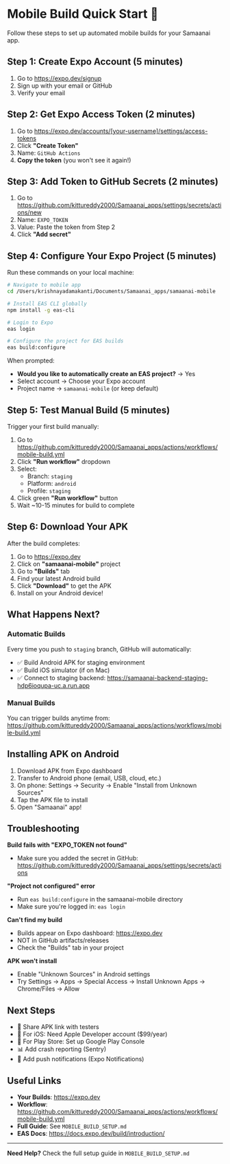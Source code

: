 # Mobile Build Quick Start 🚀

Follow these steps to set up automated mobile builds for your Samaanai app.

## Step 1: Create Expo Account (5 minutes)

1. Go to https://expo.dev/signup
2. Sign up with your email or GitHub
3. Verify your email

## Step 2: Get Expo Access Token (2 minutes)

1. Go to https://expo.dev/accounts/[your-username]/settings/access-tokens
2. Click **"Create Token"**
3. Name: `GitHub Actions`
4. **Copy the token** (you won't see it again!)

## Step 3: Add Token to GitHub Secrets (2 minutes)

1. Go to https://github.com/kittureddy2000/Samaanai_apps/settings/secrets/actions/new
2. Name: `EXPO_TOKEN`
3. Value: Paste the token from Step 2
4. Click **"Add secret"**

## Step 4: Configure Your Expo Project (5 minutes)

Run these commands on your local machine:

```bash
# Navigate to mobile app
cd /Users/krishnayadamakanti/Documents/Samaanai_apps/samaanai-mobile

# Install EAS CLI globally
npm install -g eas-cli

# Login to Expo
eas login

# Configure the project for EAS builds
eas build:configure
```

When prompted:
- **Would you like to automatically create an EAS project?** → Yes
- Select account → Choose your Expo account
- Project name → `samaanai-mobile` (or keep default)

## Step 5: Test Manual Build (5 minutes)

Trigger your first build manually:

1. Go to https://github.com/kittureddy2000/Samaanai_apps/actions/workflows/mobile-build.yml
2. Click **"Run workflow"** dropdown
3. Select:
   - Branch: `staging`
   - Platform: `android`
   - Profile: `staging`
4. Click green **"Run workflow"** button
5. Wait ~10-15 minutes for build to complete

## Step 6: Download Your APK

After the build completes:

1. Go to https://expo.dev
2. Click on **"samaanai-mobile"** project
3. Go to **"Builds"** tab
4. Find your latest Android build
5. Click **"Download"** to get the APK
6. Install on your Android device!

## What Happens Next?

### Automatic Builds
Every time you push to `staging` branch, GitHub will automatically:
- ✅ Build Android APK for staging environment
- ✅ Build iOS simulator (if on Mac)
- ✅ Connect to staging backend: https://samaanai-backend-staging-hdp6ioqupa-uc.a.run.app

### Manual Builds
You can trigger builds anytime from:
https://github.com/kittureddy2000/Samaanai_apps/actions/workflows/mobile-build.yml

## Installing APK on Android

1. Download APK from Expo dashboard
2. Transfer to Android phone (email, USB, cloud, etc.)
3. On phone: Settings → Security → Enable "Install from Unknown Sources"
4. Tap the APK file to install
5. Open "Samaanai" app!

## Troubleshooting

**Build fails with "EXPO_TOKEN not found"**
- Make sure you added the secret in GitHub: https://github.com/kittureddy2000/Samaanai_apps/settings/secrets/actions

**"Project not configured" error**
- Run `eas build:configure` in the samaanai-mobile directory
- Make sure you're logged in: `eas login`

**Can't find my build**
- Builds appear on Expo dashboard: https://expo.dev
- NOT in GitHub artifacts/releases
- Check the "Builds" tab in your project

**APK won't install**
- Enable "Unknown Sources" in Android settings
- Try Settings → Apps → Special Access → Install Unknown Apps → Chrome/Files → Allow

## Next Steps

- 📱 Share APK link with testers
- 🍎 For iOS: Need Apple Developer account ($99/year)
- 🏪 For Play Store: Set up Google Play Console
- 📊 Add crash reporting (Sentry)
- 🔔 Add push notifications (Expo Notifications)

## Useful Links

- **Your Builds**: https://expo.dev
- **Workflow**: https://github.com/kittureddy2000/Samaanai_apps/actions/workflows/mobile-build.yml
- **Full Guide**: See `MOBILE_BUILD_SETUP.md`
- **EAS Docs**: https://docs.expo.dev/build/introduction/

---

**Need Help?** Check the full setup guide in `MOBILE_BUILD_SETUP.md`

